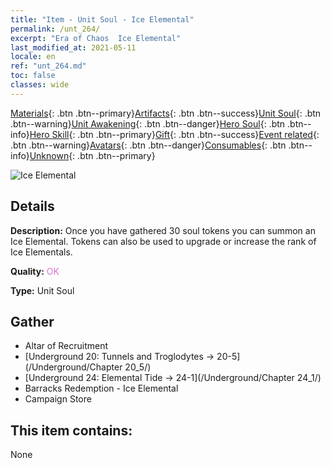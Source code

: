 ```yaml
---
title: "Item - Unit Soul - Ice Elemental"
permalink: /unt_264/
excerpt: "Era of Chaos  Ice Elemental"
last_modified_at: 2021-05-11
locale: en
ref: "unt_264.md"
toc: false
classes: wide
---
```

 [Materials](/Items/){: .btn .btn--primary}[Artifacts](/Items/Artifacts/){: .btn .btn--success}[Unit Soul](/Items/UnitSoul/){: .btn .btn--warning}[Unit Awakening](/Items/UnitAwakening/){: .btn .btn--danger}[Hero Soul](/Items/HeroSoul/){: .btn .btn--info}[Hero Skill](/Items/HeroSkill/){: .btn .btn--primary}[Gift](/Items/Gift/){: .btn .btn--success}[Event related](/Items/Events/){: .btn .btn--warning}[Avatars](/Items/Avatars/){: .btn .btn--danger}[Consumables](/Items/Consumables/){: .btn .btn--info}[Unknown](/Items/Unknown/){: .btn .btn--primary}

 ![Ice Elemental](/images/u/ti_bingyuansu2.jpg)

## Details
 **Description:** Once you have gathered 30 soul tokens you can summon an Ice Elemental. Tokens can also be used to upgrade or increase the rank of Ice Elementals.

 **Quality:** <span style="color: #DA70D6">OK</span>

 **Type:** Unit Soul

## Gather

*    Altar of Recruitment 
*    [Underground 20: Tunnels and Troglodytes -> 20-5](/Underground/Chapter 20_5/) 
*    [Underground 24: Elemental Tide -> 24-1](/Underground/Chapter 24_1/) 
*    Barracks Redemption - Ice Elemental 
*    Campaign Store 

## This item contains:

  None

